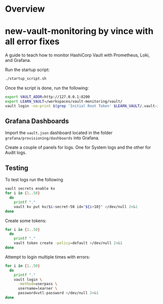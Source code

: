 # Overview
# new-vault-monitoring by vince with all error fixes
A guide to teach how to monitor HashiCorp Vault with Prometheus, Loki, and Grafana.

Run the startup script:

```bash
./startup_script.sh
```

Once the script is done, run the following:
```bash
export VAULT_ADDR=http://127.0.0.1:8200
export LEARN_VAULT=/workspaces/vault-monitoring/vault/
vault login -no-print $(grep 'Initial Root Token' $LEARN_VAULT/.vault-init | awk '{print $NF}')
```

## Grafana Dashboards

Import the `vault.json` dashboard located in the folder `grafana/provisioning/dashboards` into Grafana.

Create a couple of panels for logs. One for System logs and the other for Audit logs.

## Testing

To test logs run the following

```bash
vault secrets enable kv
for i in {1..50}
  do
    printf "."
    vault kv put kv/$i-secret-50 id="${i+10}" >/dev/null 2>&1
done
```

Create some tokens:

```bash
for i in {1..50}
  do
    printf "."
    vault token create -policy=default >/dev/null 2>&1
done
```

Attempt to login multiple times with errors:

```bash
for i in {1..50}
  do
    printf "."
    vault login \
      -method=userpass \
      username=learner \
      password=vtl-password >/dev/null 2>&1
done
```
